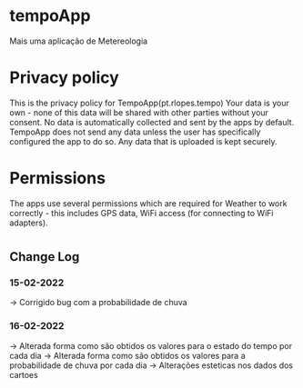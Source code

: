 # tempoApp

Mais uma aplicação de Metereologia

# Privacy policy

This is the privacy policy for TempoApp(pt.rlopes.tempo)
Your data is your own - none of this data will be shared with other parties without your consent.
No data is automatically collected and sent by the apps by default. TempoApp does not send any data unless the user has specifically configured the app to do so. Any data that is uploaded is kept securely.

# Permissions

The apps use several permissions which are required for Weather to work correctly - this includes GPS data, WiFi access (for connecting to WiFi adapters).

#

#

## Change Log

### 15-02-2022

-> Corrigido bug com a probabilidade de chuva

### 16-02-2022

-> Alterada forma como são obtidos os valores para o estado do tempo por cada dia
-> Alterada forma como são obtidos os valores para a probabilidade de chuva por cada dia
-> Alterações esteticas nos dados dos cartoes
